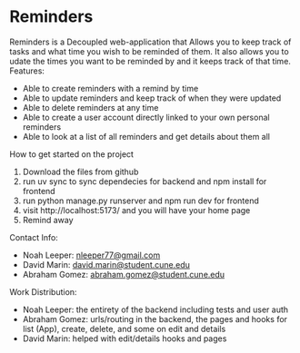 # Reminders
Reminders is a Decoupled web-application that Allows you to keep track of tasks and what time you wish to be reminded of them. It also allows you to udate the times you want to be reminded by and it keeps track of that time. Features:
* Able to create reminders with a remind by time
* Able to update reminders and keep track of when they were updated
* Able to delete reminders at any time
* Able to create a user account directly linked to your own personal reminders
* Able to look at a list of all reminders and get details about them all

How to get started on the project
1. Download the files from github
2. run uv sync to sync dependecies for backend and npm install for frontend
3. run python manage.py runserver and npm run dev for frontend
4. visit http://localhost:5173/ and you will have your home page
5. Remind away

Contact Info:
* Noah Leeper: nleeper77@gmail.com 
* David Marin: david.marin@student.cune.edu
* Abraham Gomez: abraham.gomez@student.cune.edu

Work Distribution:
* Noah Leeper: the entirety of the backend including tests and user auth
* Abraham Gomez: urls/routing in the backend, the pages and hooks for list (App), create, delete, and some on edit and details
* David Marin: helped with edit/details hooks and pages
